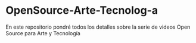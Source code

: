 # OpenSource-Arte-Tecnolog-a
En este repositorio pondré todos los detalles sobre la serie de videos Open Source para Arte y Tecnología
